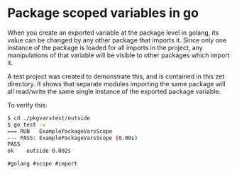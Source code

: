 # Package scoped variables in go

When you create an exported variable at the package level in golang, its value
can be changed by any other package that imports it. Since only one instance of
the package is loaded for all imports in the project, any manipulations of that
variable will be visible to other packages which import it.

A test project was created to demonstrate this, and is contained in this zet
directory. It shows that separate modules importing the same package will all
read/write the same single instance of the exported package variable.

To verify this:

```bash
$ cd ./pkgvarstest/outside
$ go test -v
=== RUN   ExamplePackageVarsScope
--- PASS: ExamplePackageVarsScope (0.00s)
PASS
ok    outside 0.002s
```

    #golang #scope #import
